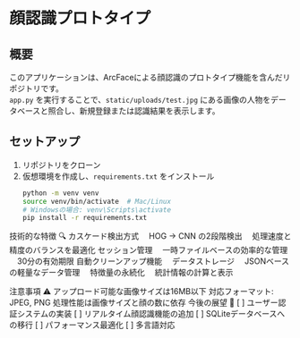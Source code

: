 # 顔認識プロトタイプ

## 概要
このアプリケーションは、ArcFaceによる顔認識のプロトタイプ機能を含んだリポジトリです。  
`app.py` を実行することで、`static/uploads/test.jpg` にある画像の人物をデータベースと照合し、新規登録または認識結果を表示します。

## セットアップ
1. リポジトリをクローン
2. 仮想環境を作成し、`requirements.txt` をインストール
   ```bash
   python -m venv venv
   source venv/bin/activate  # Mac/Linux
   # Windowsの場合: venv\Scripts\activate
   pip install -r requirements.txt

技術的な特徴 🔍
カスケード検出方式
　HOG → CNN の2段階検出
　処理速度と精度のバランスを最適化
セッション管理
　一時ファイルベースの効率的な管理
　30分の有効期限
自動クリーンアップ機能
　データストレージ
　JSONベースの軽量なデータ管理
　特徴量の永続化
　統計情報の計算と表示

注意事項 ⚠️
アップロード可能な画像サイズは16MB以下
対応フォーマット: JPEG, PNG
処理性能は画像サイズと顔の数に依存
今後の展望 🔮
[ ] ユーザー認証システムの実装
[ ] リアルタイム顔認識機能の追加
[ ] SQLiteデータベースへの移行
[ ] パフォーマンス最適化
[ ] 多言語対応
